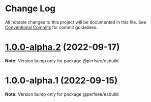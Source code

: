 # Change Log

All notable changes to this project will be documented in this file.
See [Conventional Commits](https://conventionalcommits.org) for commit guidelines.

# [1.0.0-alpha.2](https://github.com/perfsee/perfsee/compare/v1.0.0-alpha.1...v1.0.0-alpha.2) (2022-09-17)

**Note:** Version bump only for package @perfsee/esbuild

# 1.0.0-alpha.1 (2022-09-15)

**Note:** Version bump only for package @perfsee/esbuild
